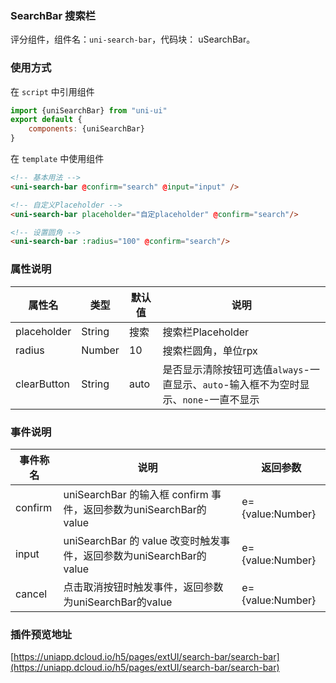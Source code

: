 ### SearchBar 搜索栏

评分组件，组件名：``uni-search-bar``，代码块： uSearchBar。

### 使用方式

在 ``script`` 中引用组件 

```javascript
import {uniSearchBar} from "uni-ui"
export default {
    components: {uniSearchBar}
}
```

在 ``template`` 中使用组件

```html
<!-- 基本用法 -->
<uni-search-bar @confirm="search" @input="input" />

<!-- 自定义Placeholder -->
<uni-search-bar placeholder="自定placeholder" @confirm="search"/>

<!-- 设置圆角 -->
<uni-search-bar :radius="100" @confirm="search"/>
```

### 属性说明

|属性名		|类型	|默认值	|说明																					|
|---		|----	|---	|---																					|
|placeholder|String	|搜索	|搜索栏Placeholder																		|
|radius		|Number	|10		|搜索栏圆角，单位rpx																	|
|clearButton|String	|auto	|是否显示清除按钮可选值`always`-一直显示、`auto`-输入框不为空时显示、`none`-一直不显示	|

### 事件说明

|事件称名	|说明																|返回参数			|
|---		|----																|---				|
|confirm	|uniSearchBar 的输入框 confirm 事件，返回参数为uniSearchBar的value	|e={value:Number}	|
|input		|uniSearchBar 的 value 改变时触发事件，返回参数为uniSearchBar的value|e={value:Number}	|
|cancel		|点击取消按钮时触发事件，返回参数为uniSearchBar的value				|e={value:Number}	|

### 插件预览地址

[https://uniapp.dcloud.io/h5/pages/extUI/search-bar/search-bar](https://uniapp.dcloud.io/h5/pages/extUI/search-bar/search-bar)
